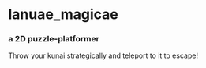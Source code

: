# lanuae_magicae
###
### a 2D puzzle-platformer
Throw your kunai strategically and teleport to it to escape!